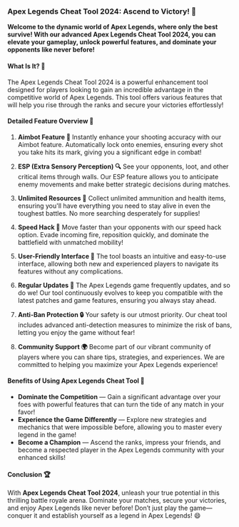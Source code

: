 

### **Apex Legends Cheat Tool 2024: Ascend to Victory! 🥇**

**Welcome to the dynamic world of Apex Legends, where only the best survive! With our advanced Apex Legends Cheat Tool 2024, you can elevate your gameplay, unlock powerful features, and dominate your opponents like never before!**

#### **What Is It? 🤔**

The Apex Legends Cheat Tool 2024 is a powerful enhancement tool designed for players looking to gain an incredible advantage in the competitive world of Apex Legends. This tool offers various features that will help you rise through the ranks and secure your victories effortlessly!

#### **Detailed Feature Overview 🔧**

1. **Aimbot Feature 🎯**
Instantly enhance your shooting accuracy with our Aimbot feature. Automatically lock onto enemies, ensuring every shot you take hits its mark, giving you a significant edge in combat!

2. **ESP (Extra Sensory Perception) 🔍**
See your opponents, loot, and other critical items through walls. Our ESP feature allows you to anticipate enemy movements and make better strategic decisions during matches.

3. **Unlimited Resources 💎**
Collect unlimited ammunition and health items, ensuring you'll have everything you need to stay alive in even the toughest battles. No more searching desperately for supplies!

4. **Speed Hack 🚀**
Move faster than your opponents with our speed hack option. Evade incoming fire, reposition quickly, and dominate the battlefield with unmatched mobility!

5. **User-Friendly Interface 🌟**
The tool boasts an intuitive and easy-to-use interface, allowing both new and experienced players to navigate its features without any complications.

6. **Regular Updates 🔄**
The Apex Legends game frequently updates, and so do we! Our tool continuously evolves to keep you compatible with the latest patches and game features, ensuring you always stay ahead.

7. **Anti-Ban Protection 🔒**
Your safety is our utmost priority. Our cheat tool includes advanced anti-detection measures to minimize the risk of bans, letting you enjoy the game without fear!

8. **Community Support 🌍**
Become part of our vibrant community of players where you can share tips, strategies, and experiences. We are committed to helping you maximize your Apex Legends experience!

#### **Benefits of Using Apex Legends Cheat Tool 💪**

- **Dominate the Competition** — Gain a significant advantage over your foes with powerful features that can turn the tide of any match in your favor!
- **Experience the Game Differently** — Explore new strategies and mechanics that were impossible before, allowing you to master every legend in the game!
- **Become a Champion** — Ascend the ranks, impress your friends, and become a respected player in the Apex Legends community with your enhanced skills!

#### **Conclusion 🏆**

With **Apex Legends Cheat Tool 2024**, unleash your true potential in this thrilling battle royale arena. Dominate your matches, secure your victories, and enjoy Apex Legends like never before! Don’t just play the game—conquer it and establish yourself as a legend in Apex Legends! 😄
